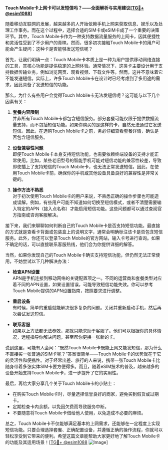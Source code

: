 **Touch Mobile卡上网卡可以发短信吗？——全面解析与实用建议[[TG💪+ @esim1088](https://t.me/s/esim1088)]**

随着移动互联网的发展，越来越多的人开始依赖手机上网来获取信息、娱乐以及处理工作事务。而在这个过程中，选择合适的SIM卡或eSIM卡成了一个重要的决策环节。其中，Touch Mobile卡作为一种支持数据流量服务的上网卡，因其便捷性和灵活性受到了不少用户的青睐。然而，很多初次接触Touch Mobile卡的用户可能会产生疑问：这种卡是否能够发送短信呢？

首先，让我们明确一点：Touch Mobile卡本质上是一种为用户提供移动网络连接的工具，其核心功能是提供稳定的上网体验。通常情况下，这类卡主要设计用于支持数据传输业务，例如浏览网页、观看视频、下载文件等。然而，这并不意味着它不能发送短信。实际上，许多Touch Mobile卡在设计时已经考虑到了多用途的需求，因此具备了发送短信的功能。

那么，为什么有些用户会觉得Touch Mobile卡无法发短信呢？这可能与以下几个因素有关：

1. **套餐内容限制**  
   并非所有Touch Mobile卡都包含短信服务。部分套餐可能仅限于提供数据流量支持，而不包括短信功能。如果你购买的是这样的卡，自然无法通过它发送短信。因此，在选购Touch Mobile卡之前，务必仔细查看套餐详情，确认是否包含短信服务。

2. **设备兼容性问题**  
   即便Touch Mobile卡本身支持短信功能，也需要依赖终端设备的支持才能正常使用。比如，某些老旧型号的智能手机可能对短信功能的兼容性较差，导致即使插上了支持短信的Touch Mobile卡，也无法正常发送短信。因此，在使用Touch Mobile卡前，确保你的手机或其他设备具备良好的兼容性是非常关键的。

3. **操作方法不熟悉**  
   对于初次使用Touch Mobile卡的用户来说，不熟悉正确的操作步骤也可能造成误解。例如，有些用户可能不知道如何切换至短信模式，或者不清楚需要输入特定的APN（接入点名称）才能启用短信功能。这些问题都可以通过查阅官方指南或咨询客服解决。

接下来，我们来聊聊如何判断自己的Touch Mobile卡是否支持短信功能。最直接的方式就是查看卡背面或包装盒上的说明文字，通常会明确标注该卡是否包含短信服务。此外，你还可以登录Touch Mobile的官方网站，输入卡号进行查询。如果不确定的话，可以直接联系客服热线，他们会为你提供详细的解答。

当然，如果你发现自己的Touch Mobile卡确实支持短信功能，但仍然无法正常使用，不妨尝试以下几种解决办法：

- **检查APN设置**  
  APN是手机连接到移动网络的关键配置项之一。不同的运营商和套餐类型对应着不同的APN设置，如果设置错误，可能导致短信功能失效。你可以参考Touch Mobile提供的APN设置指南，按照要求进行调整。

- **重启设备**  
  有时候，简单的重启就能解决很多复杂的问题。关闭并重新启动手机，然后再次尝试发送短信。

- **联系客服**  
  如果以上方法都无法奏效，那就只能求助于客服了。他们可以根据你的具体情况，远程指导你解决问题，甚至帮你更换一张新的卡。

说到这里，可能有人会问：“既然Touch Mobile卡既能上网又能发短信，那为什么不直接买一张普通的SIM卡呢？”答案很简单——Touch Mobile卡的优势就在于它的灵活性和便携性。对于经常出差、旅行的人来说，携带一张Touch Mobile卡比随身带着多张实体SIM卡要方便得多。而且，随着eSIM技术的普及，越来越多的设备开始支持Touch Mobile卡，进一步提升了它的实用性。

最后，再给大家分享几个关于Touch Mobile卡的小贴士：

- 在购买Touch Mobile卡时，尽量选择信誉良好的商家，避免买到假货或过期卡。
- 定期检查卡内余额，以免因欠费而导致服务中断。
- 不要随意将Touch Mobile卡借给他人使用，以免造成不必要的麻烦。

总之，Touch Mobile卡不仅能够满足基本的上网需求，还能够在一定程度上实现短信功能。只要合理选择套餐、正确配置设备，并遵循正确的操作流程，你就可以轻松享受到它带来的便利。希望这篇文章能帮助大家更好地了解Touch Mobile卡的功能及其适用场景！[[TG💪+ @esim1088](https://t.me/s/esim1088) ![Image](https://i.postimg.cc/4NQfJmqS/Snipaste-2025-05-13-00-14-12.png)]